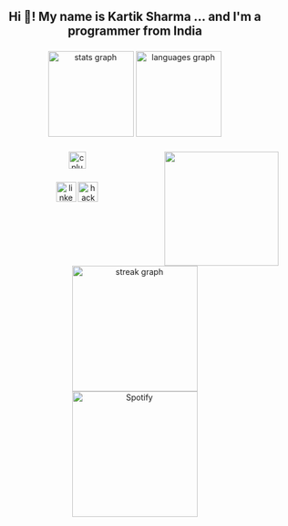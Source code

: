 <h2 align="center">Hi 👋! My name is Kartik Sharma ... and I'm a programmer from India</h2>

###

<div align="center">
  <img src="https://github-readme-stats.vercel.app/api?username=theinterestingdev&hide_title=false&hide_rank=false&show_icons=true&include_all_commits=true&count_private=true&disable_animations=false&theme=dracula&locale=en&hide_border=false" height="150" alt="stats graph"  />
  <img src="https://github-readme-stats.vercel.app/api/top-langs?username=theinterestingdev&locale=en&hide_title=false&layout=compact&card_width=320&langs_count=5&theme=dracula&hide_border=false" height="150" alt="languages graph"  />
</div>

###

<img align="right" height="200" src="https://digital.lifeshare.org.uk/wp-content/uploads/2020/09/8306-programming-animation.gif"  />

###

<div align="center">
  <img src="https://cdn.jsdelivr.net/gh/devicons/devicon/icons/cplusplus/cplusplus-original.svg" height="30" alt="cplusplus logo"  />
  <!-- Rest of the icons here -->
</div>

###

<div align="center">
  <a href="https://www.linkedin.com/in/kartiks04800/" target="_blank"><img src="https://img.shields.io/static/v1?message=LinkedIn&logo=linkedin&label=&color=0077B5&logoColor=white&labelColor=&style=for-the-badge" height="35" alt="linkedin logo"  /></a>
  <a href="https://www.hackerrank.com/kartiks04800" target="_blank"><img src="https://img.shields.io/static/v1?message=HackerRank&logo=hackerrank&label=&color=2EC866&logoColor=white&labelColor=&style=for-the-badge" height="35" alt="hackerrank logo"  /></a>
</div>

###

<br clear="both">

<div align="center">
  <img src="https://streak-stats.demolab.com?user=maurodesouza&locale=en&mode=daily&theme=dark&hide_border=false&border_radius=5&order=3" height="220" alt="streak graph"  />
</div>
<div align ="center">
<img src="https://spotify-recently-played-readme.vercel.app/api?user=31cfxl3qmhk77e4wp6p2xjncxoee" height="220" alt="Spotify" />
</div>
  
###
